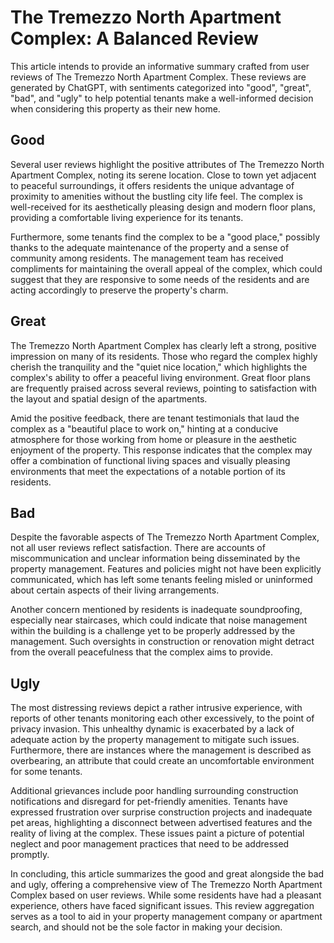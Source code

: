# The Tremezzo North Apartment Complex: A Balanced Review

This article intends to provide an informative summary crafted from user reviews of The Tremezzo North Apartment Complex. These reviews are generated by ChatGPT, with sentiments categorized into "good", "great", "bad", and "ugly" to help potential tenants make a well-informed decision when considering this property as their new home.

## Good

Several user reviews highlight the positive attributes of The Tremezzo North Apartment Complex, noting its serene location. Close to town yet adjacent to peaceful surroundings, it offers residents the unique advantage of proximity to amenities without the bustling city life feel. The complex is well-received for its aesthetically pleasing design and modern floor plans, providing a comfortable living experience for its tenants.

Furthermore, some tenants find the complex to be a "good place," possibly thanks to the adequate maintenance of the property and a sense of community among residents. The management team has received compliments for maintaining the overall appeal of the complex, which could suggest that they are responsive to some needs of the residents and are acting accordingly to preserve the property's charm.

## Great

The Tremezzo North Apartment Complex has clearly left a strong, positive impression on many of its residents. Those who regard the complex highly cherish the tranquility and the "quiet nice location," which highlights the complex's ability to offer a peaceful living environment. Great floor plans are frequently praised across several reviews, pointing to satisfaction with the layout and spatial design of the apartments.

Amid the positive feedback, there are tenant testimonials that laud the complex as a "beautiful place to work on," hinting at a conducive atmosphere for those working from home or pleasure in the aesthetic enjoyment of the property. This response indicates that the complex may offer a combination of functional living spaces and visually pleasing environments that meet the expectations of a notable portion of its residents.

## Bad

Despite the favorable aspects of The Tremezzo North Apartment Complex, not all user reviews reflect satisfaction. There are accounts of miscommunication and unclear information being disseminated by the property management. Features and policies might not have been explicitly communicated, which has left some tenants feeling misled or uninformed about certain aspects of their living arrangements.

Another concern mentioned by residents is inadequate soundproofing, especially near staircases, which could indicate that noise management within the building is a challenge yet to be properly addressed by the management. Such oversights in construction or renovation might detract from the overall peacefulness that the complex aims to provide.

## Ugly

The most distressing reviews depict a rather intrusive experience, with reports of other tenants monitoring each other excessively, to the point of privacy invasion. This unhealthy dynamic is exacerbated by a lack of adequate action by the property management to mitigate such issues. Furthermore, there are instances where the management is described as overbearing, an attribute that could create an uncomfortable environment for some tenants.

Additional grievances include poor handling surrounding construction notifications and disregard for pet-friendly amenities. Tenants have expressed frustration over surprise construction projects and inadequate pet areas, highlighting a disconnect between advertised features and the reality of living at the complex. These issues paint a picture of potential neglect and poor management practices that need to be addressed promptly.

In concluding, this article summarizes the good and great alongside the bad and ugly, offering a comprehensive view of The Tremezzo North Apartment Complex based on user reviews. While some residents have had a pleasant experience, others have faced significant issues. This review aggregation serves as a tool to aid in your property management company or apartment search, and should not be the sole factor in making your decision.